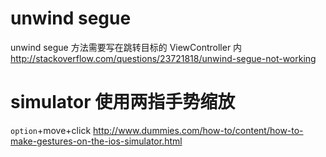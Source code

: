 # unwind segue

unwind segue 方法需要写在跳转目标的 ViewController 内 <http://stackoverflow.com/questions/23721818/unwind-segue-not-working>

# simulator 使用两指手势缩放

`option`+move+click <http://www.dummies.com/how-to/content/how-to-make-gestures-on-the-ios-simulator.html>
